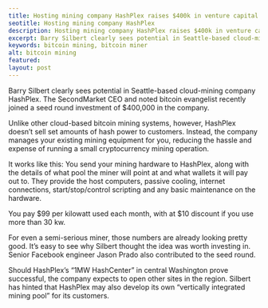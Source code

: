 ```yaml
---
title: Hosting mining company HashPlex raises $400k in venture capital
seotitle: Hosting mining company HashPlex
description: Hosting mining company HashPlex raises $400k in venture capital
excerpt: Barry Silbert clearly sees potential in Seattle-based cloud-mining company HashPlex.
keywords: bitcoin mining, bitcoin miner
alt: bitcoin mining
featured: 
layout: post
---
```


<p>Barry Silbert clearly sees potential in Seattle-based cloud-mining company HashPlex. The SecondMarket CEO and noted bitcoin evangelist recently joined a seed round investment of $400,000 in the company. <p>

<p>Unlike other cloud-based bitcoin mining systems, however, HashPlex doesn’t sell set amounts of hash power to customers. Instead, the company manages your existing mining equipment for you, reducing the hassle and expense of running a small cryptocurrency mining operation.<p>

<p>It works like this: You send your mining hardware to HashPlex, along with the details of what pool the miner will point at and what wallets it will pay out to. They provide the host computers, passive cooling, internet connections, start/stop/control scripting and any basic maintenance on the hardware. <p>

<p>You pay $99 per kilowatt used each month, with at $10 discount if you use more than 30 kw.<p>

<p>For even a semi-serious miner, those numbers are already looking pretty good. It’s easy to see why Silbert thought the idea was worth investing in. Senior Facebook engineer Jason Prado also contributed to the seed round.<p>

<p>Should HashPlex’s “1MW HashCenter” in central Washington prove successful, the company expects to open other sites in the region. Silbert has hinted that HashPlex may also develop its own “vertically integrated mining pool” for its customers.<p>
